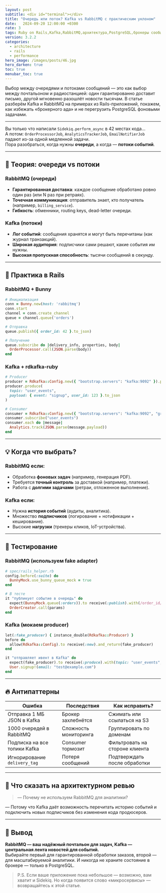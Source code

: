 ```yaml
---
layout: post
subtitle: <div id="terminal"></div>
title: "Очередь или поток? Kafka vs RabbitMQ с практическим уклоном"
date:   2024-09-20 12:00:00 +0300
rate: 3
tags: Ruby on Rails,Kafka,RabbitMQ,архитектура,PostgreSQL,брокеры сообщений
version: 3.2.2
categories:
  - architecture
  - rails
  - performance
hero_image: /images/posts/46.jpg
hero_darken: true
toc: true
menubar_toc: true
---
```

Выбор между очередями и потоками сообщений — это как выбор между почтальоном и радиостанцией: один гарантированно доставит письмо, другой мгновенно разошлёт новости тысячам. В статье разберём Kafka и RabbitMQ на примерах из Rails-приложений, покажем, как избежать «брокерного ада» и не перегрузить PostgreSQL фоновыми задачами.

---
Вы только что написали `Sidekiq.perform_async` в 42 местах кода…  
А потом: `OrderProcessorJob`, `AnalyticsTrackerJob`, `EmailNotifierJob` падают из-за одной медленной задачи.  
Пора разобраться, когда нужны **очереди**, а когда — **потоки событий**.

---

## 🧠 Теория: очереди vs потоки

### RabbitMQ (очереди)
- **Гарантированная доставка**: каждое сообщение обработано ровно один раз (или N раз при ретраях).
- **Точечная коммуникация**: отправитель знает, кто получатель (например, `billing_service`).
- **Гибкость**: обменники, routing keys, dead-letter очереди.

### Kafka (потоки)
- **Лог событий**: сообщения хранятся и могут быть перечитаны (как журнал транзакций).
- **Широкая аудитория**: подписчики сами решают, какие события им нужны.
- **Высокая пропускная способность**: тысячи сообщений в секунду.

---

## 🔧 Практика в Rails

### RabbitMQ + Bunny
```ruby
# Инициализация
conn = Bunny.new(host: 'rabbitmq')
conn.start
channel = conn.create_channel
queue = channel.queue('orders')

# Отправка
queue.publish({ order_id: 42 }.to_json)

# Получение
queue.subscribe do |delivery_info, properties, body|
  OrderProcessor.call(JSON.parse(body))
end
```

### Kafka + rdkafka-ruby
```ruby
# Producer
producer = Rdkafka::Config.new({ "bootstrap.servers": "kafka:9092" }).producer
producer.produce(
  topic: "user_events",
  payload: { event: "signup", user_id: 123 }.to_json
)

# Consumer
consumer = Rdkafka::Config.new({ "bootstrap.servers": "kafka:9092", "group.id": "analytics" }).consumer
consumer.subscribe("user_events")
consumer.each do |message|
  Analytics.track(JSON.parse(message.payload))
end
```

---

## 💡 Когда что выбрать?

### RabbitMQ если:
- Обработка **фоновых задач** (например, генерация PDF).
- Требуется **точный контроль** за доставкой (например, платежи).
- Работа с **долгими задачами** (ретраи, отложенное выполнение).

### Kafka если:
- Нужна **история событий** (аудиты, аналитика).
- Множество **подписчиков** (логирование + нотификации + кеширование).
- Высокие **нагрузки** (трекеры кликов, IoT-устройства).

---

## 🧪 Тестирование

### RabbitMQ (используем fake adapter)
```ruby
# spec/rails_helper.rb
config.before(:suite) do
  BunnyMock.use_bunny_queue_mock = true
end

# В тесте
it "публикует событие в очередь" do
  expect(BunnyMock.queue(:orders)).to receive(:publish).with(/order_id/)
  OrderCreator.call(params)
end
```

### Kafka (мокаем producer)
```ruby
let(:fake_producer) { instance_double(Rdkafka::Producer) }
before do
  allow(Rdkafka::Config).to receive(:new).and_return(fake_producer)
end

it "отправляет ивент в Kafka" do
  expect(fake_producer).to receive(:produce).with(topic: "user_events", payload: /signup/)
  User.signup!(email: "test@example.com")
end
```

---

## 🔥 Антипаттерны

| Ошибка                          | Последствия                     | Как исправить?                  |
|---------------------------------|---------------------------------|---------------------------------|
| Отправка 1 МБ JSON в Kafka      | Брокер захлебнётся              | Сжимать или ссылаться на S3     |
| 1000 очередей в RabbitMQ        | Сложность мониторинга          | Группировать по доменам         |
| Подписка на все топики Kafka    | Consumer тормозит               | Фильтровать на стороне клиента  |
| Игнорирование `delivery_tag`    | Потеря сообщений               | Подтверждать после обработки    |

---

## 🎤 Что сказать на архитектурном ревью

> — Почему не используем RabbitMQ для аналитики?

— Потому что Kafka даёт возможность перечитать историю событий и подключить новых подписчиков без изменения кода продюсеров.

---

## 🧾 Вывод

**RabbitMQ — ваш надёжный почтальон для задач, Kafka — центральная лента новостей для событий.**  
Выбирайте первый для гарантированной обработки заказов, второй — для масштабируемой аналитики. И никогда не храните состояние в брокере — только в PostgreSQL.

> P.S. Если ваше приложение пока небольшое — возможно, вам хватит и Sidekiq. Но когда появится слово «микросервисы» — возвращайтесь к этой статье.
